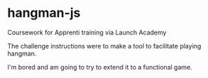 # hangman-js
Coursework for Apprenti training via Launch Academy

The challenge instructions were to make a tool to facilitate playing hangman.

I'm bored and am going to try to extend it to a functional game.
